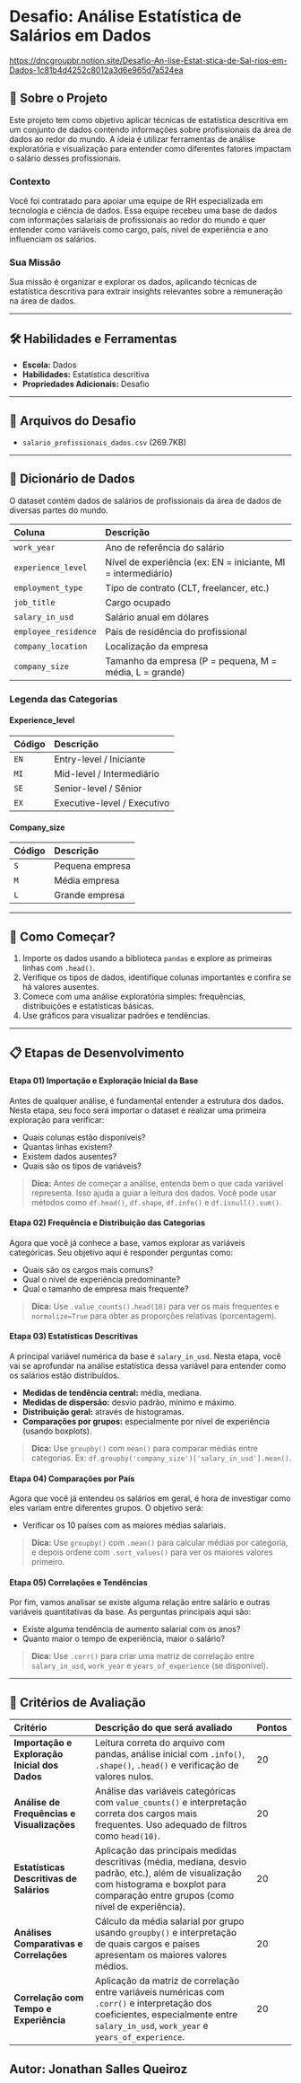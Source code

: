 # Desafio: Análise Estatística de Salários em Dados
https://dncgroupbr.notion.site/Desafio-An-lise-Estat-stica-de-Sal-rios-em-Dados-1c81b4d4252c8012a3d6e965d7a524ea
## 🎯 Sobre o Projeto

Este projeto tem como objetivo aplicar técnicas de estatística descritiva em um conjunto de dados contendo informações sobre profissionais da área de dados ao redor do mundo. A ideia é utilizar ferramentas de análise exploratória e visualização para entender como diferentes fatores impactam o salário desses profissionais.

### **Contexto**

Você foi contratado para apoiar uma equipe de RH especializada em tecnologia e ciência de dados. Essa equipe recebeu uma base de dados com informações salariais de profissionais ao redor do mundo e quer entender como variáveis como cargo, país, nível de experiência e ano influenciam os salários.

### **Sua Missão**

Sua missão é organizar e explorar os dados, aplicando técnicas de estatística descritiva para extrair insights relevantes sobre a remuneração na área de dados.

---

## 🛠️ Habilidades e Ferramentas

* **Escola:** Dados
* **Habilidades:** Estatística descritiva
* **Propriedades Adicionais:** Desafio

---

## 📁 Arquivos do Desafio

* `salario_profissionais_dados.csv` (269.7KB)

---

## 📖 Dicionário de Dados

O dataset contém dados de salários de profissionais da área de dados de diversas partes do mundo.

| Coluna | Descrição |
| :--- | :--- |
| `work_year` | Ano de referência do salário |
| `experience_level` | Nível de experiência (ex: EN = iniciante, MI = intermediário) |
| `employment_type` | Tipo de contrato (CLT, freelancer, etc.) |
| `job_title` | Cargo ocupado |
| `salary_in_usd` | Salário anual em dólares |
| `employee_residence` | País de residência do profissional |
| `company_location` | Localização da empresa |
| `company_size` | Tamanho da empresa (P = pequena, M = média, L = grande) |

### **Legenda das Categorias**

#### **Experience_level**

| Código | Descrição |
| :--- | :--- |
| `EN` | Entry-level / Iniciante |
| `MI` | Mid-level / Intermediário |
| `SE` | Senior-level / Sênior |
| `EX` | Executive-level / Executivo |

#### **Company_size**

| Código | Descrição |
| :--- | :--- |
| `S` | Pequena empresa |
| `M` | Média empresa |
| `L` | Grande empresa |

---

## 🚀 Como Começar?

1.  Importe os dados usando a biblioteca `pandas` e explore as primeiras linhas com `.head()`.
2.  Verifique os tipos de dados, identifique colunas importantes e confira se há valores ausentes.
3.  Comece com uma análise exploratória simples: frequências, distribuições e estatísticas básicas.
4.  Use gráficos para visualizar padrões e tendências.

---

## 📋 Etapas de Desenvolvimento

#### **Etapa 01) Importação e Exploração Inicial da Base**

Antes de qualquer análise, é fundamental entender a estrutura dos dados. Nesta etapa, seu foco será importar o dataset e realizar uma primeira exploração para verificar:

* Quais colunas estão disponíveis?
* Quantas linhas existem?
* Existem dados ausentes?
* Quais são os tipos de variáveis?

> **Dica:** Antes de começar a análise, entenda bem o que cada variável representa. Isso ajuda a guiar a leitura dos dados. Você pode usar métodos como `df.head()`, `df.shape`, `df.info()` e `df.isnull().sum()`.

#### **Etapa 02) Frequência e Distribuição das Categorias**

Agora que você já conhece a base, vamos explorar as variáveis categóricas. Seu objetivo aqui é responder perguntas como:

* Quais são os cargos mais comuns?
* Qual o nível de experiência predominante?
* Qual o tamanho de empresa mais frequente?

> **Dica:** Use `.value_counts().head(10)` para ver os mais frequentes e `normalize=True` para obter as proporções relativas (porcentagem).

#### **Etapa 03) Estatísticas Descritivas**

A principal variável numérica da base é `salary_in_usd`. Nesta etapa, você vai se aprofundar na análise estatística dessa variável para entender como os salários estão distribuídos.

* **Medidas de tendência central:** média, mediana.
* **Medidas de dispersão:** desvio padrão, mínimo e máximo.
* **Distribuição geral:** através de histogramas.
* **Comparações por grupos:** especialmente por nível de experiência (usando boxplots).

> **Dica:** Use `groupby()` com `mean()` para comparar médias entre categorias. Ex: `df.groupby('company_size')['salary_in_usd'].mean()`.

#### **Etapa 04) Comparações por País**

Agora que você já entendeu os salários em geral, é hora de investigar como eles variam entre diferentes grupos. O objetivo será:

* Verificar os 10 países com as maiores médias salariais.

> **Dica:** Use `groupby()` com `.mean()` para calcular médias por categoria, e depois ordene com `.sort_values()` para ver os maiores valores primeiro.

#### **Etapa 05) Correlações e Tendências**

Por fim, vamos analisar se existe alguma relação entre salário e outras variáveis quantitativas da base. As perguntas principais aqui são:

* Existe alguma tendência de aumento salarial com os anos?
* Quanto maior o tempo de experiência, maior o salário?

> **Dica:** Use `.corr()` para criar uma matriz de correlação entre `salary_in_usd`, `work_year` e `years_of_experience` (se disponível).

---

## 🏅 Critérios de Avaliação

| Critério | Descrição do que será avaliado | Pontos |
| :--- | :--- | :--- |
| **Importação e Exploração Inicial dos Dados** | Leitura correta do arquivo com pandas, análise inicial com `.info()`, `.shape()`, `.head()` e verificação de valores nulos. | 20 |
| **Análise de Frequências e Visualizações** | Análise das variáveis categóricas com `value_counts()` e interpretação correta dos cargos mais frequentes. Uso adequado de filtros como `head(10)`. | 20 |
| **Estatísticas Descritivas de Salários** | Aplicação das principais medidas descritivas (média, mediana, desvio padrão, etc.), além de visualização com histograma e boxplot para comparação entre grupos (como nível de experiência). | 20 |
| **Análises Comparativas e Correlações** | Cálculo da média salarial por grupo usando `groupby()` e interpretação de quais cargos e países apresentam os maiores valores médios. | 20 |
| **Correlação com Tempo e Experiência** | Aplicação da matriz de correlação entre variáveis numéricas com `.corr()` e interpretação dos coeficientes, especialmente entre `salary_in_usd`, `work_year` e `years_of_experience`. | 20 |

## Autor: Jonathan Salles Queiroz
